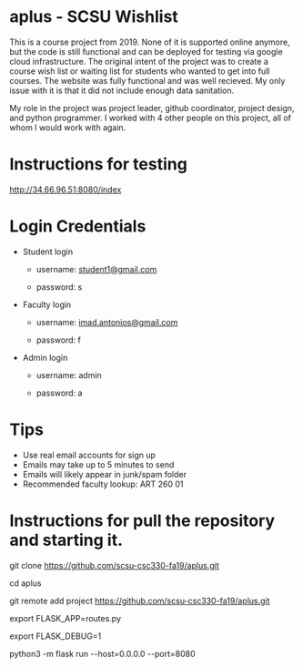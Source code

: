 # aplus - SCSU Wishlist
This is a course project from 2019. None of it is supported online anymore, but the code is still functional and can be deployed for testing via google cloud infrastructure. The original intent of the project was to create a course wish list or waiting list for students who wanted to get into full courses. The website was fully functional and was well recieved. My only issue with it is that it did not include enough data sanitation. 

My role in the project was project leader, github coordinator, project design, and python programmer. I worked with 4 other people on this project, all of whom I would work with again. 
# Instructions for testing 

http://34.66.96.51:8080/index

# Login Credentials

- Student login

  - username: student1@gmail.com

  - password: s


- Faculty login

  - username: imad.antonios@gmail.com

  - password: f


- Admin login

  - username: admin

  - password: a

# Tips

- Use real email accounts for sign up
- Emails may take up to 5 minutes to send
- Emails will likely appear in junk/spam folder
- Recommended faculty lookup: ART 260 01

# Instructions for pull the repository and starting it.

git clone https://github.com/scsu-csc330-fa19/aplus.git

cd aplus

git remote add project https://github.com/scsu-csc330-fa19/aplus.git

export FLASK_APP=routes.py 

export FLASK_DEBUG=1

python3 -m flask run --host=0.0.0.0 --port=8080

